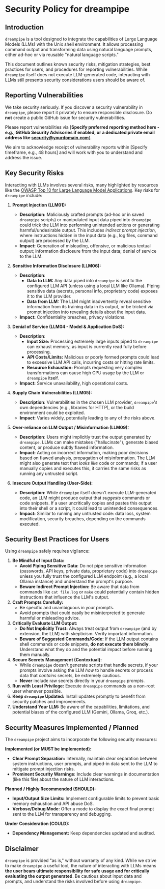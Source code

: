 # Security Policy for dreampipe

## Introduction

`dreampipe` is a tool designed to integrate the capabilities of Large Language Models (LLMs) with the Unix shell environment. It allows processing command output and transforming data using natural language prompts, either ad-hoc or via reusable "natural language scripts."

This document outlines known security risks, mitigation strategies, best practices for users, and procedures for reporting vulnerabilities. While `dreampipe` itself does not execute LLM-generated code, interacting with LLMs still presents security considerations users should be aware of.

## Reporting Vulnerabilities

We take security seriously. If you discover a security vulnerability in `dreampipe`, please report it privately to ensure responsible disclosure. Do **not** create a public GitHub issue for security vulnerabilities.

Please report vulnerabilities via [**Specify preferred reporting method here - e.g., GitHub Security Advisories if enabled, or a dedicated private email address like security@yourdomain.com**].

We aim to acknowledge receipt of vulnerability reports within [Specify timeframe, e.g., 48 hours] and will work with you to understand and address the issue.

## Key Security Risks

Interacting with LLMs involves several risks, many highlighted by resources like the [OWASP Top 10 for Large Language Model Applications](https://owasp.org/www-project-top-10-for-large-language-model-applications/). Key risks for `dreampipe` include:

1.  **Prompt Injection (LLM01):**
    *   **Description:** Maliciously crafted prompts (ad-hoc or in saved `dreampipe` scripts) or manipulated input data piped into `dreampipe` could trick the LLM into performing unintended actions or generating harmful/undesirable output. This includes *indirect prompt injection*, where instructions hidden in the input data (e.g., log files, command output) are processed by the LLM.
    *   **Impact:** Generation of misleading, offensive, or malicious textual output; information disclosure from the input data; denial of service to the LLM.

2.  **Sensitive Information Disclosure (LLM06):**
    *   **Description:**
        *   **Data to LLM:** Any data piped into `dreampipe` is sent to the configured LLM API (unless using a local LLM like Ollama). Piping sensitive data (secrets, personal info, proprietary code) exposes it to the LLM provider.
        *   **Data from LLM:** The LLM might inadvertently reveal sensitive information from its training data in its output, or be tricked via prompt injection into revealing details about the input data.
    *   **Impact:** Confidentiality breaches, privacy violations.

3.  **Denial of Service (LLM04 - Model & Application DoS):**
    *   **Description:**
        *   **Input Size:** Processing extremely large inputs piped to `dreampipe` can exhaust memory, as input is currently read fully before processing.
        *   **API Costs/Limits:** Malicious or poorly formed prompts could lead to excessive LLM API calls, incurring costs or hitting rate limits.
        *   **Resource Exhaustion:** Prompts requesting very complex transformations can cause high CPU usage by the LLM or `dreampipe` itself.
    *   **Impact:** Service unavailability, high operational costs.

4.  **Supply Chain Vulnerabilities (LLM05):**
    *   **Description:** Vulnerabilities in the chosen LLM provider, `dreampipe`'s own dependencies (e.g., libraries for HTTP), or the build environment could be exploited.
    *   **Impact:** Varies widely, potentially leading to any of the risks above.

5.  **Over-reliance on LLM Output / Misinformation (LLM09):**
    *   **Description:** Users might implicitly trust the output generated by `dreampipe`. LLMs can make mistakes ("hallucinate"), generate biased content, or produce subtly flawed information.
    *   **Impact:** Acting on incorrect information, making poor decisions based on flawed analysis, propagation of misinformation. The LLM might also generate text that *looks like* code or commands; if a user manually copies and executes this, it carries the same risks as running any untrusted script.

6.  **Insecure Output Handling (User-Side):**
    *   **Description:** While `dreampipe` itself doesn't execute LLM-generated code, an LLM might produce output that *suggests* commands or code snippets. If a user uncritically copies and pastes this output into their shell or a script, it could lead to unintended consequences.
    *   **Impact:** Similar to running any untrusted code: data loss, system modification, security breaches, depending on the commands executed.

## Security Best Practices for Users

Using `dreampipe` safely requires vigilance:

1.  **Be Mindful of Input Data:**
    *   **Avoid Piping Sensitive Data:** Do not pipe sensitive information (passwords, API keys, private data, proprietary code) into `dreampipe` unless you fully trust the configured LLM endpoint (e.g., a local Ollama instance) and understand the prompt's purpose.
    *   **Beware Indirect Prompt Injection:** Be aware that data from commands like `cat file.log` or `make` could potentially contain hidden instructions that influence the LLM's output.
2.  **Craft Prompts Carefully:**
    *   Be specific and unambiguous in your prompts.
    *   Avoid prompts that could easily be misinterpreted to generate harmful or misleading advice.
3.  **Critically Evaluate LLM Output:**
    *   **Do Not Implicitly Trust:** Always treat output from `dreampipe` (and by extension, the LLM) with skepticism. Verify important information.
    *   **Beware of Suggested Commands/Code:** If the LLM output contains shell commands or code snippets, **do not execute them blindly**. Understand what they do and the potential impact before running them manually.
4.  **Secure Secrets Management (Contextual):**
    *   While `dreampipe` doesn't generate scripts that handle secrets, if your prompts involve asking the LLM *how* to handle secrets or process data that *contains* secrets, be extremely cautious.
    *   **Never** include raw secrets directly in your `dreampipe` prompts.
5.  **Run with Least Privilege:** Execute `dreampipe` commands as a non-root user whenever possible.
6.  **Keep `dreampipe` Updated:** Install updates promptly to benefit from security patches and improvements.
7.  **Understand Your LLM:** Be aware of the capabilities, limitations, and potential biases of the configured LLM (Gemini, Ollama, Groq, etc.).

## Security Measures Implemented / Planned

The `dreampipe` project aims to incorporate the following security measures:

**Implemented (or MUST be implemented):**

*   **Clear Prompt Separation:** Internally, maintain clear separation between system instructions, user prompts, and piped-in data sent to the LLM to mitigate prompt injection risks.
*   **Prominent Security Warnings:** Include clear warnings in documentation (like this file) about the nature of LLM interactions.

**Planned / Highly Recommended (SHOULD):**

*   **Input/Output Size Limits:** Implement configurable limits to prevent basic memory exhaustion and API abuse DoS.
*   **Verbose/Debug Mode:** Offer a mode to display the exact final prompt sent to the LLM for transparency and debugging.

**Under Consideration (COULD):**

*   **Dependency Management:** Keep dependencies updated and audited.

## Disclaimer

`dreampipe` is provided "as is," without warranty of any kind. While we strive to make `dreampipe` a useful tool, the nature of interacting with LLMs means **the user bears ultimate responsibility for safe usage and for critically evaluating the output generated**. Be cautious about input data and prompts, and understand the risks involved before using `dreampipe`.
```
